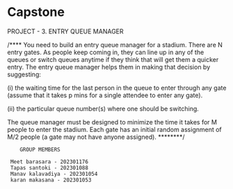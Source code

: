 # Capstone
 PROJECT - 3. ENTRY QUEUE MANAGER

/****   You need to build an entry queue manager for a stadium. There are N entry gates. As people keep coming in, they can line up in any
 of the queues or switch queues anytime if they think that will get them a quicker entry. The entry queue manager helps them in making
 that decision by suggesting:
 
(i) the waiting time for the last person in the queue to enter through any gate (assume that it takes p mins for a single attendee to enter any gate).

(ii) the particular queue number(s) where one should be switching.

The queue manager must be designed to minimize the time it takes for M people to enter the stadium. Each gate has an initial random assignment of M/2 
people (a gate may not have anyone assigned).     ********/

        GROUP MEMBERS 

     Meet barasara - 202301176
     Tapas santoki - 202301088
     Manav kalavadiya - 202301054
     karan makasana - 202301053

